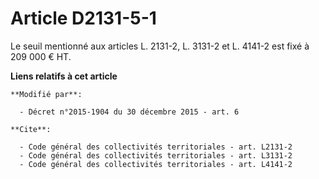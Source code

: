 # Article D2131-5-1

Le seuil mentionné aux articles L. 2131-2, L. 3131-2 et L. 4141-2 est fixé à 209 000 € HT.

**Liens relatifs à cet article**

	**Modifié par**:

	  - Décret n°2015-1904 du 30 décembre 2015 - art. 6

	**Cite**:

	  - Code général des collectivités territoriales - art. L2131-2
	  - Code général des collectivités territoriales - art. L3131-2
	  - Code général des collectivités territoriales - art. L4141-2
